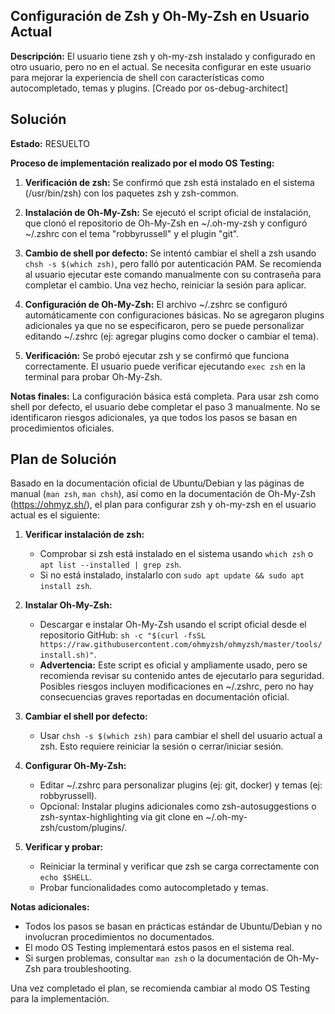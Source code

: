 ## Configuración de Zsh y Oh-My-Zsh en Usuario Actual

**Descripción:** El usuario tiene zsh y oh-my-zsh instalado y configurado en otro usuario, pero no en el actual. Se necesita configurar en este usuario para mejorar la experiencia de shell con características como autocompletado, temas y plugins. [Creado por os-debug-architect]

## Solución

**Estado:** RESUELTO

**Proceso de implementación realizado por el modo OS Testing:**

1. **Verificación de zsh:** Se confirmó que zsh está instalado en el sistema (/usr/bin/zsh) con los paquetes zsh y zsh-common.

2. **Instalación de Oh-My-Zsh:** Se ejecutó el script oficial de instalación, que clonó el repositorio de Oh-My-Zsh en ~/.oh-my-zsh y configuró ~/.zshrc con el tema "robbyrussell" y el plugin "git".

3. **Cambio de shell por defecto:** Se intentó cambiar el shell a zsh usando `chsh -s $(which zsh)`, pero falló por autenticación PAM. Se recomienda al usuario ejecutar este comando manualmente con su contraseña para completar el cambio. Una vez hecho, reiniciar la sesión para aplicar.

4. **Configuración de Oh-My-Zsh:** El archivo ~/.zshrc se configuró automáticamente con configuraciones básicas. No se agregaron plugins adicionales ya que no se especificaron, pero se puede personalizar editando ~/.zshrc (ej: agregar plugins como docker o cambiar el tema).

5. **Verificación:** Se probó ejecutar zsh y se confirmó que funciona correctamente. El usuario puede verificar ejecutando `exec zsh` en la terminal para probar Oh-My-Zsh.

**Notas finales:** La configuración básica está completa. Para usar zsh como shell por defecto, el usuario debe completar el paso 3 manualmente. No se identificaron riesgos adicionales, ya que todos los pasos se basan en procedimientos oficiales.

## Plan de Solución

Basado en la documentación oficial de Ubuntu/Debian y las páginas de manual (`man zsh`, `man chsh`), así como en la documentación de Oh-My-Zsh (https://ohmyz.sh/), el plan para configurar zsh y oh-my-zsh en el usuario actual es el siguiente:

1. **Verificar instalación de zsh:**
   - Comprobar si zsh está instalado en el sistema usando `which zsh` o `apt list --installed | grep zsh`.
   - Si no está instalado, instalarlo con `sudo apt update && sudo apt install zsh`.

2. **Instalar Oh-My-Zsh:**
   - Descargar e instalar Oh-My-Zsh usando el script oficial desde el repositorio GitHub: `sh -c "$(curl -fsSL https://raw.githubusercontent.com/ohmyzsh/ohmyzsh/master/tools/install.sh)"`.
   - **Advertencia:** Este script es oficial y ampliamente usado, pero se recomienda revisar su contenido antes de ejecutarlo para seguridad. Posibles riesgos incluyen modificaciones en ~/.zshrc, pero no hay consecuencias graves reportadas en documentación oficial.

3. **Cambiar el shell por defecto:**
   - Usar `chsh -s $(which zsh)` para cambiar el shell del usuario actual a zsh. Esto requiere reiniciar la sesión o cerrar/iniciar sesión.

4. **Configurar Oh-My-Zsh:**
   - Editar ~/.zshrc para personalizar plugins (ej: git, docker) y temas (ej: robbyrussell).
   - Opcional: Instalar plugins adicionales como zsh-autosuggestions o zsh-syntax-highlighting via git clone en ~/.oh-my-zsh/custom/plugins/.

5. **Verificar y probar:**
   - Reiniciar la terminal y verificar que zsh se carga correctamente con `echo $SHELL`.
   - Probar funcionalidades como autocompletado y temas.

**Notas adicionales:**
- Todos los pasos se basan en prácticas estándar de Ubuntu/Debian y no involucran procedimientos no documentados.
- El modo OS Testing implementará estos pasos en el sistema real.
- Si surgen problemas, consultar `man zsh` o la documentación de Oh-My-Zsh para troubleshooting.

Una vez completado el plan, se recomienda cambiar al modo OS Testing para la implementación.